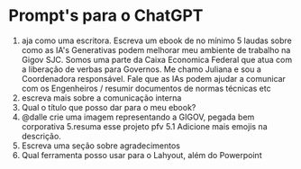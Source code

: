 # Prompt's para o ChatGPT

1. aja como uma escritora. Escreva um ebook de no mínimo 5 laudas sobre como as IA's Generativas podem melhorar meu ambiente de trabalho na Gigov SJC. Somos uma parte da Caixa Economica Federal que atua com a liberação de verbas para Governos. Me chamo Juliana e sou a Coordenadora responsável. Fale que as IAs podem ajudar a comunicar com os Engenheiros / resumir documentos de normas técnicas etc
2. escreva mais sobre a comunicação interna
3. Qual o título que posso dar para o meu ebook?
4. @dalle crie uma imagem representando a GIGOV, pegada bem corporativa
5.resuma esse projeto pfv 
5.1 Adicione mais emojis na descrição.
6. Escreva uma seção sobre agradecimentos
7. Qual ferramenta posso usar para o Lahyout, além do Powerpoint
